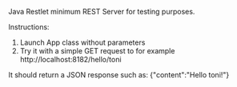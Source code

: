 Java Restlet minimum REST Server for testing purposes.

Instructions:
1. Launch App class without parameters
2. Try it with a simple GET request to for example http://localhost:8182/hello/toni

It should return a JSON response such as: {"content":"Hello toni!"}